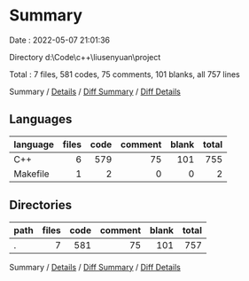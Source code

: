 # Summary

Date : 2022-05-07 21:01:36

Directory d:\Code\c++\liusenyuan\project

Total : 7 files,  581 codes, 75 comments, 101 blanks, all 757 lines

Summary / [Details](details.md) / [Diff Summary](diff.md) / [Diff Details](diff-details.md)

## Languages
| language | files | code | comment | blank | total |
| :--- | ---: | ---: | ---: | ---: | ---: |
| C++ | 6 | 579 | 75 | 101 | 755 |
| Makefile | 1 | 2 | 0 | 0 | 2 |

## Directories
| path | files | code | comment | blank | total |
| :--- | ---: | ---: | ---: | ---: | ---: |
| . | 7 | 581 | 75 | 101 | 757 |

Summary / [Details](details.md) / [Diff Summary](diff.md) / [Diff Details](diff-details.md)